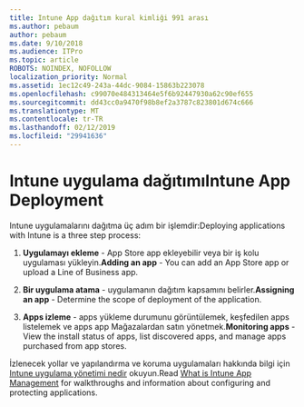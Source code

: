 ```yaml
---
title: Intune App dağıtım kural kimliği 991 arası
ms.author: pebaum
author: pebaum
ms.date: 9/10/2018
ms.audience: ITPro
ms.topic: article
ROBOTS: NOINDEX, NOFOLLOW
localization_priority: Normal
ms.assetid: 1ec12c49-243a-44dc-9084-15863b223078
ms.openlocfilehash: c99070e484313464e5f6b92447930a62c90ef655
ms.sourcegitcommit: dd43cc0a9470f98b8ef2a3787c823801d674c666
ms.translationtype: MT
ms.contentlocale: tr-TR
ms.lasthandoff: 02/12/2019
ms.locfileid: "29941636"
---
```

# <a name="intune-app-deployment"></a><span data-ttu-id="953c8-102">Intune uygulama dağıtımı</span><span class="sxs-lookup"><span data-stu-id="953c8-102">Intune App Deployment</span></span>

<span data-ttu-id="953c8-103">Intune uygulamalarını dağıtma üç adım bir işlemdir:</span><span class="sxs-lookup"><span data-stu-id="953c8-103">Deploying applications with Intune is a three step process:</span></span>
  
1. <span data-ttu-id="953c8-104">**Uygulamayı ekleme** - App Store app ekleyebilir veya bir iş kolu uygulaması yükleyin.</span><span class="sxs-lookup"><span data-stu-id="953c8-104">**Adding an app** - You can add an App Store app or upload a Line of Business app.</span></span> 
    
2. <span data-ttu-id="953c8-105">**Bir uygulama atama** - uygulamanın dağıtım kapsamını belirler.</span><span class="sxs-lookup"><span data-stu-id="953c8-105">**Assigning an app** - Determine the scope of deployment of the application.</span></span> 
    
3. <span data-ttu-id="953c8-106">**Apps izleme** - apps yükleme durumunu görüntülemek, keşfedilen apps listelemek ve apps app Mağazalardan satın yönetmek.</span><span class="sxs-lookup"><span data-stu-id="953c8-106">**Monitoring apps** - View the install status of apps, list discovered apps, and manage apps purchased from app stores.</span></span> 
    
<span data-ttu-id="953c8-107">İzlenecek yollar ve yapılandırma ve koruma uygulamaları hakkında bilgi için [Intune uygulama yönetimi nedir](https://docs.microsoft.com/intune/app-management) okuyun.</span><span class="sxs-lookup"><span data-stu-id="953c8-107">Read [What is Intune App Management](https://docs.microsoft.com/intune/app-management) for walkthroughs and information about configuring and protecting applications.</span></span> 
  

